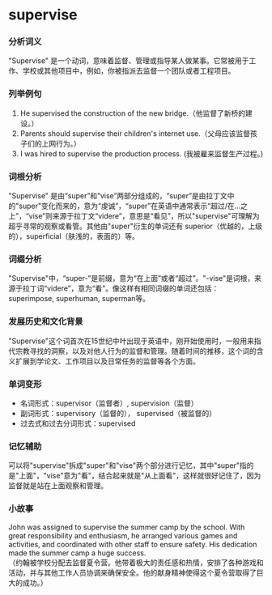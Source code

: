 # supervise

### 分析词义

  

"Supervise" 是一个动词，意味着监督、管理或指导某人做某事。它常被用于工作、学校或其他项目中，例如，你被指派去监督一个团队或者工程项目。

  

### 列举例句

  

1.  He supervised the construction of the new bridge.（他监督了新桥的建设。）
2.  Parents should supervise their children's internet use.（父母应该监督孩子们的上网行为。）
3.  I was hired to supervise the production process. (我被雇来监督生产过程。)

  

### 词根分析

  

"Supervise" 是由“super”和“vise”两部分组成的，“super”是由拉丁文中的"super"变化而来的，意为“虔诚”，“super”在英语中通常表示“超过/在...之上”，“vise”则来源于拉丁文“videre”，意思是“看见”，所以"supervise"可理解为超乎寻常的观察或看管。其他由"super"衍生的单词还有 superior（优越的，上级的），superficial（肤浅的，表面的）等。

  

### 词缀分析

  

"Supervise"中，“super-”是前缀，意为“在上面”或者“超过”。"-vise"是词根，来源于拉丁词“videre”，意为“看”。像这样有相同词缀的单词还包括：superimpose, superhuman, superman等。

  

### 发展历史和文化背景

  

"Supervise"这个词首次在15世纪中叶出现于英语中，刚开始使用时，一般用来指代宗教寻找的洞察，以及对他人行为的监督和管理。随着时间的推移，这个词的含义扩展到学论文、工作项目以及日常任务的监督等各个方面。

  

### 单词变形

  

*   名词形式：supervisor（监督者）, supervision（监督）
*   副词形式：supervisory（监督的）， supervised（被监督的）
*   过去式和过去分词形式：supervised

  

### 记忆辅助

  

可以将"supervise"拆成"super"和"vise"两个部分进行记忆，其中"super"指的是"上面"，"vise"意为"看"，结合起来就是"从上面看"，这样就很好记住了，因为监督就是站在上面观察和管理。

  

### 小故事

  

John was assigned to supervise the summer camp by the school. With great responsibility and enthusiasm, he arranged various games and activities, and coordinated with other staff to ensure safety. His dedication made the summer camp a huge success.  
（约翰被学校分配去监督夏令营。他带着极大的责任感和热情，安排了各种游戏和活动，并与其他工作人员协调来确保安全。他的献身精神使得这个夏令营取得了巨大的成功。）
